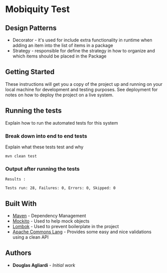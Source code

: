 # Mobiquity Test

## Design Patterns

* Decorator - it's used for include extra functionality in runtime when adding an item into the list of items in a package
* Strategy - responsible for define the strategy in how to organize and which items should be placed in the Package 

## Getting Started

These instructions will get you a copy of the project up and running on your local machine for development and testing purposes. See deployment for notes on how to deploy the project on a live system.

## Running the tests

Explain how to run the automated tests for this system

### Break down into end to end tests

Explain what these tests test and why

```
mvn clean test
```

### Output after running the tests

```
Results :

Tests run: 28, Failures: 0, Errors: 0, Skipped: 0
```

## Built With

* [Maven](https://maven.apache.org/) - Dependency Management
* [Mockito](https://site.mockito.org/) - Used to help mock objects
* [Lombok](https://projectlombok.org/) - Used to prevent boilerplate in the project
* [Apache Commons Lang](https://commons.apache.org/proper/commons-lang/) - Provides some easy and nice validations using a clean API


## Authors

* **Douglas Agliardi** - *Initial work*